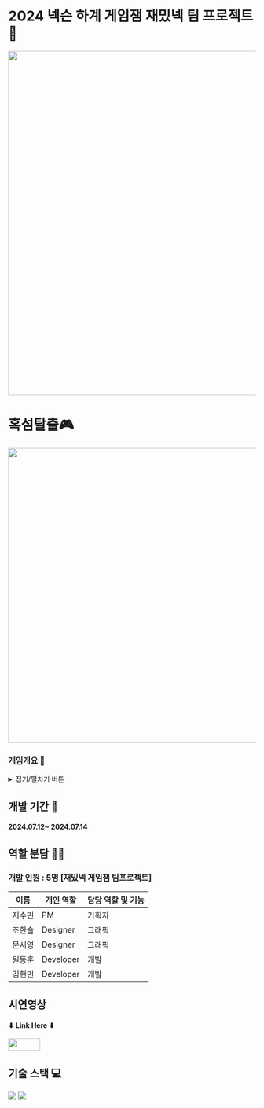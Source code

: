 # 2024 넥슨 하계 게임잼 재밌넥 팀 프로젝트 👥
<img width="700" src="https://github.com/user-attachments/assets/011a1e6d-f814-4586-a700-9cf226ff86f5">

# 혹섬탈출🎮
<img width="600" src="https://github.com/user-attachments/assets/352bc380-e5a6-4e1d-8b68-6f73dfabb741">

### 게임개요 🔎
<details>
<summary>접기/펼치기 버튼</summary> 
<div markdown="1">

#### 시스템 테마
<img width="600" src="https://github.com/user-attachments/assets/09eb1b0f-031b-4bab-912c-a6d47670696b">

#### 조작
<img width="600" src="https://github.com/user-attachments/assets/1a4de67f-2f0e-4bd0-b095-34a5f3dd2e0a">

#### 게임 설명
<img width="600" src="https://github.com/user-attachments/assets/d9cf38e8-ce42-4e7c-a10e-bd152454604b">

#### 아이템 설명
<img width="600" src="https://github.com/user-attachments/assets/359804a4-ecea-43f5-98b5-3d83da13b1d8">

#### 재난 기믹
<img width="600" src="https://github.com/user-attachments/assets/45ab41d3-cf31-4b0f-99a2-33b3760bab23">

</div>
</details>

## 개발 기간 📅
#### 2024.07.12~ 2024.07.14

## 역할 분담 🧑‍💻
### 개발 인원 : 5명 [재밌넥 게임잼 팀프로젝트]
| 이름 | 개인 역할 | 담당 역할 및 기능 |
| ------ | ---------- | ------ |
| 지수민 | PM | 기획자 |
| 조한슬 | Designer | 그래픽 |
| 문서영 | Designer | 그래픽 |
| 원동훈 | Developer | 개발 |
| 김현민 | Developer | 개발 |


## 시연영상 
#### ⬇ Link Here ⬇
<a href="https://youtu.be/jgmzHqT6Axc" target="_blank"><img width="65" height="25" src="https://github.com/gdevhun/gdevhun/assets/150761282/67d883af-15ba-4ead-997d-da1ecfbd326a"/></a>
 
## 기술 스택 💻
<img src="https://img.shields.io/badge/Unity-FFFFFF?style=for-the-badge&logo=Unity&logoColor=black">
<img src="https://img.shields.io/badge/csharp-512BD4?style=for-the-badge&logo=csharp&logoColor=white">
